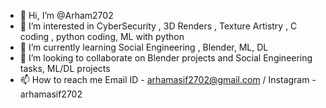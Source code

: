 - 👋 Hi, I’m @Arham2702
- 👀 I’m interested in CyberSecurity , 3D Renders , Texture Artistry , C coding , python coding, ML with python
- 🌱 I’m currently learning Social Engineering , Blender, ML, DL
- 💞️ I’m looking to collaborate on Blender projects and Social Engineering tasks, ML/DL projects
- 📫 How to reach me Email ID - arhamasif2702@gmail.com / Instagram - arhamasif2702

<!---
Arham2702/Arham2702 is a ✨ special ✨ repository because its `README.md` (this file) appears on your GitHub profile.
You can click the Preview link to take a look at your changes.
--->
